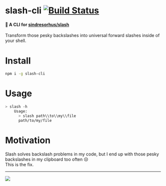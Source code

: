 # slash-cli [![Build Status](https://travis-ci.org/hasparus/slash-cli.png?branch=master)](https://travis-ci.org/hasparus/slash-cli)

#### 🔪 A CLI for [sindresorhus/slash](https://github.com/sindresorhus/slash)

Transform those pesky backslashes into universal forward slashes inside of your shell.

# Install

```sh
npm i -g slash-cli
```

# Usage

```sh
> slash -h
    Usage:
      > slash path\\to\\my\\file
      path/to/my/file
```

# Motivation

Slash solves backslash problems in my code, but I end up with those pesky backslashes in my clipboard too often 😒 \
This is the fix.

---

![](https://pbs.twimg.com/media/DnOavduU0Acjc08.jpg)
